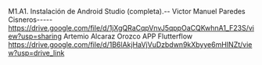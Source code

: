 M1.A1. Instalación de Android Studio (completa).-- Victor Manuel Paredes Cisneros-----https://drive.google.com/file/d/1jXgQRaCqpVnvJ5qppOaCQKwhnA1_F23S/view?usp=sharing
Artemio Alcaraz Orozco APP Flutterflow https://drive.google.com/file/d/1B6lAkjHaVjVuDzbdwn9kXbyye6mHINZt/view?usp=drive_link
